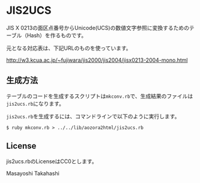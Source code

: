 # JIS2UCS

JIS X 0213の面区点番号からUnicode(UCS)の数値文字参照に変換するためのテーブル（Hash）を作るものです。

元となる対応表は、下記URLのものを使っています。

http://w3.kcua.ac.jp/~fujiwara/jis2000/jis2004/jisx0213-2004-mono.html

## 生成方法

テーブルのコードを生成するスクリプトは`mkconv.rb`で、生成結果のファイルは`jis2ucs.rb`になります。

`jis2ucs.rb`を生成するには、コマンドラインで以下のように実行します。

```
$ ruby mkconv.rb > ../../lib/aozora2html/jis2ucs.rb
```

## License

jis2ucs.rbのLicenseはCC0とします。


Masayoshi Takahashi


